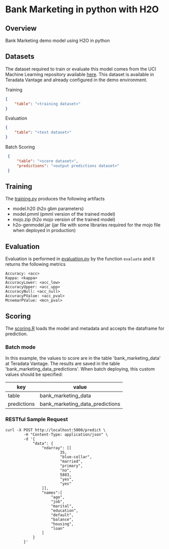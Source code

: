 # Bank Marketing in python with H2O
## Overview
Bank Marketing demo model using H2O in python

## Datasets
The dataset required to train or evaluate this model comes from the UCI Machine Learning repository available [here](https://archive.ics.uci.edu/ml/datasets/bank+marketing).
This dataset is available in Teradata Vantage and already configured in the demo environment.

Training
```json
{
    "table": "<training dataset>"
}
```
Evaluation

```json
{
    "table": "<test dataset>"
}
```

Batch Scoring
```json
 {
     "table": "<score dataset>",
     "predictions": "<output predictions dataset>"
 }
 ```

    
## Training
The [training.py](model_modules/training.py) produces the following artifacts

- model.h20        (h2o gbm parameters)
- model.pmml       (pmml version of the trained model)
- mojo.zip         (h2o mojo version of the trained model)
- h2o-genmodel.jar (jar file with some libraries required for the mojo file when deployed in production)

## Evaluation
Evaluation is performed in [evaluation.py](model_modules/evaluation.py) by the function `evaluate` and it returns the following metrics

    Accuracy: <acc>
    Kappa: <kappa>
    AccuracyLower: <acc_low>
    AccuracyUpper: <acc_upp>
    AccuracyNull: <acc_null>
    AccuracyPValue: <acc_pval>
    McnemarPValue: <mcn_pval>

## Scoring
The [scoring.R](model_modules/scoring.py) loads the model and metadata and accepts the dataframe for prediction.

### Batch mode
In this example, the values to score are in the table 'bank_marketing_data' at Teradata Vantage. The results are saved in the table 'bank_marketing_data_predictions'. When batch deploying, this custom values should be specified:
   
   | key | value |
   |----------|-------------|
   | table | bank_marketing_data |
   | predictions | bank_marketing_data_predictions |

### RESTful Sample Request

    curl -X POST http://localhost:5000/predict \
            -H "Content-Type: application/json" \
            -d '{
                "data": {
                    "ndarray": [[
                            35,
                            "blue-collar",
                            "married",
                            "primary",
                            "no",
                            5883,
                            "yes",
                            "yes"
                    ]],
                    "names":[
                        "age", 
                        "job", 
                        "marital", 
                        "education", 
                        "default", 
                        "balance", 
                        "housing", 
                        "loan"
                    ]
                }
            }' 
